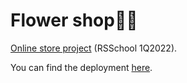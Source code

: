 # Flower shop🌹🌷
[Online store project](https://github.com/rolling-scopes-school/tasks/tree/master/tasks/online-store) (RSSchool 1Q2022).

You can find the deployment [here](https://vzakharenkova.github.io/online-store/online-store/dist/index.html).
